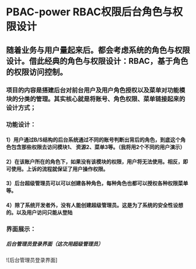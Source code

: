 # PBAC-power RBAC权限后台角色与权限设计
## 随着业务与用户量起来后。都会考虑系统的角色与权限设计。借此经典的角色与权限设计：RBAC，基于角色的权限访问控制。
### 项目的内容是搭建后台对前台用户及用户角色授权以及菜单对功能模块的分类的管理。其实核心就是将账号、角色权限、菜单链接起来的设计方式；
### 功能设计：
#### 1）用户通过B/S结构的后台系统通过不同的账号判断出背后的角色，到底这个角色包含那些权限去访问模块1、	资源2、菜单3等。（我将用2个不同的用户演示）
#### 2）在该账户所在的角色下，如果没有该模块的权限，用户将无法使用。相反，即可使用。上诉的流程就保证了用户操作权限。
#### 3）后台超级管理员可以可以创建各种角色，每种角色也都可以授权各种权限菜单等。
#### 4）除了系统开发者外，没有人能创建超级管理员。这是为了系统的安全性设想的。以及用户访问只能从登陆

### 界面展示：
##### 后台管理员登录界面（这次用超级管理员）
![后台管理员登录界面]
